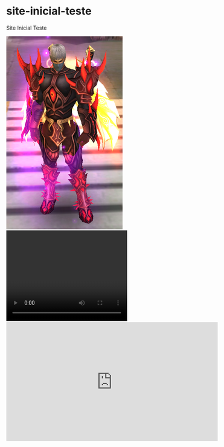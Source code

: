 # site-inicial-teste
Site Inicial Teste

<img title="a title" alt="Alt text" src="/imagens/sin-to.png">

<video width="320" height="240" controls>
  <source src="[video.mov](https://www.youtube.com/embed/0d-PCT1xXXE?si=87v0ypo1FS3jBpDC)" type="video/mp4">
</video>

<iframe width="560" height="315" src="https://www.youtube.com/embed/0d-PCT1xXXE?si=87v0ypo1FS3jBpDC" title="YouTube video player" frameborder="0" allow="accelerometer; autoplay; clipboard-write; encrypted-media; gyroscope; picture-in-picture; web-share" referrerpolicy="strict-origin-when-cross-origin" allowfullscreen></iframe>

